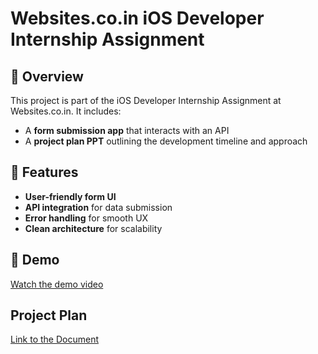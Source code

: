 # Websites.co.in iOS Developer Internship Assignment  

## 📌 Overview  
This project is part of the iOS Developer Internship Assignment at Websites.co.in. It includes:  
- A **form submission app** that interacts with an API  
- A **project plan PPT** outlining the development timeline and approach  

## 🚀 Features  
- **User-friendly form UI**  
- **API integration** for data submission  
- **Error handling** for smooth UX
- **Clean architecture** for scalability

## 🎥 Demo  
[Watch the demo video](https://www.youtube.com/watch?v=BUyHr9bavDE)

## Project Plan

[Link to the Document](https://docs.google.com/presentation/d/1lB1mxHiBQN0AnXXZxokRICl0BaoxDgVGMiZDwEooj6o/edit?usp=sharing)
